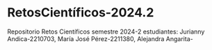 # RetosCientíficos-2024.2
Repositorio Retos Científicos semestre 2024-2 estudiantes: Jurianny Andica-2210703, María José Pérez-2211380, Alejandra Angarita- 
